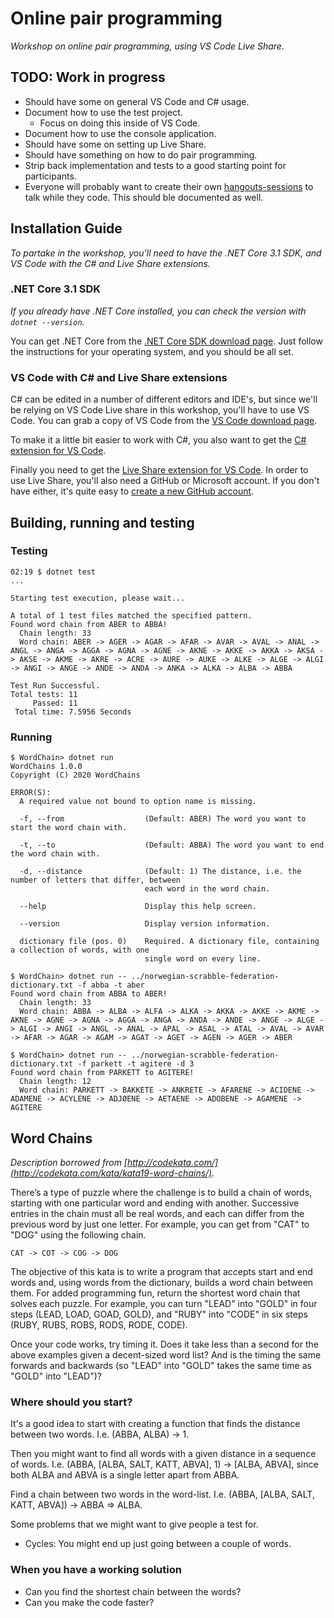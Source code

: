 Online pair programming
=======================
_Workshop on online pair programming, using VS Code Live Share._

TODO: Work in progress
----------------------
* Should have some on general VS Code and C# usage.
* Document how to use the test project.
    - Focus on doing this inside of VS Code.
* Document how to use the console application.
* Should have some on setting up Live Share.
* Should have something on how to do pair programming.
* Strip back implementation and tests to a good starting point for participants.
* Everyone will probably want to create their own [hangouts-sessions](https://meet.google.com/) to talk while they code. This should ble documented as well.

Installation Guide
------------------
_To partake in the workshop, you'll need to have the .NET Core 3.1 SDK, and VS Code with the C# and Live Share extensions._

### .NET Core 3.1 SDK
_If you already have .NET Core installed, you can check the version with `dotnet --version`._

You can get .NET Core from the [.NET Core SDK download page](https://www.microsoft.com/net/download). Just follow the instructions for your operating system, and you should be all set.

### VS Code with C# and Live Share extensions
C# can be edited in a number of different editors and IDE's, but since we'll be relying on VS Code Live share in this workshop, you'll have to use VS Code. You can grab a copy of VS Code from the [VS Code download page](https://code.visualstudio.com/).

To make it a little bit easier to work with C#, you also want to get the [C# extension for VS Code](https://marketplace.visualstudio.com/items?itemName=ms-dotnettools.csharp).

Finally you need to get the [Live Share extension for VS Code](https://marketplace.visualstudio.com/items?itemName=MS-vsliveshare.vsliveshare). In order to use Live Share, you'll also need a GitHub or Microsoft account. If you don't have either, it's quite easy to [create a new GitHub account](https://github.com/join).

Building, running and testing
-----------------------------

### Testing

```shell
02:19 $ dotnet test
...

Starting test execution, please wait...

A total of 1 test files matched the specified pattern.
Found word chain from ABER to ABBA!
  Chain length: 33
  Word chain: ABER -> AGER -> AGAR -> AFAR -> AVAR -> AVAL -> ANAL -> ANGL -> ANGA -> AGGA -> AGNA -> AGNE -> AKNE -> AKKE -> AKKA -> AKSA -> AKSE -> AKME -> AKRE -> ACRE -> AURE -> AUKE -> ALKE -> ALGE -> ALGI -> ANGI -> ANGE -> ANDE -> ANDA -> ANKA -> ALKA -> ALBA -> ABBA

Test Run Successful.
Total tests: 11
     Passed: 11
 Total time: 7.5956 Seconds
```

### Running

```shell
$ WordChain> dotnet run
WordChains 1.0.0
Copyright (C) 2020 WordChains

ERROR(S):
  A required value not bound to option name is missing.

  -f, --from                  (Default: ABER) The word you want to start the word chain with.

  -t, --to                    (Default: ABBA) The word you want to end the word chain with.

  -d, --distance              (Default: 1) The distance, i.e. the number of letters that differ, between
                              each word in the word chain.

  --help                      Display this help screen.

  --version                   Display version information.

  dictionary file (pos. 0)    Required. A dictionary file, containing a collection of words, with one
                              single word on every line.
```

```shell
$ WordChain> dotnet run -- ../norwegian-scrabble-federation-dictionary.txt -f abba -t aber
Found word chain from ABBA to ABER!
  Chain length: 33
  Word chain: ABBA -> ALBA -> ALFA -> ALKA -> AKKA -> AKKE -> AKME -> AKNE -> AGNE -> AGNA -> AGGA -> ANGA -> ANDA -> ANDE -> ANGE -> ALGE -> ALGI -> ANGI -> ANGL -> ANAL -> APAL -> ASAL -> ATAL -> AVAL -> AVAR -> AFAR -> AGAR -> AGAM -> AGAT -> AGET -> AGEN -> AGER -> ABER
```

```shell
$ WordChain> dotnet run -- ../norwegian-scrabble-federation-dictionary.txt -f parkett -t agitere -d 3
Found word chain from PARKETT to AGITERE!
  Chain length: 12
  Word chain: PARKETT -> BAKKETE -> ANKRETE -> AFARENE -> ACIDENE -> ADAMENE -> ACYLENE -> ADJØENE -> AETAENE -> ADOBENE -> AGAMENE -> AGITERE
```

Word Chains
-----------
_Description borrowed from [http://codekata.com/](http://codekata.com/kata/kata19-word-chains/)._

There’s a type of puzzle where the challenge is to build a chain of words, starting with one particular word and ending with another. Successive entries in the chain must all be real words, and each can differ from the previous word by just one letter. For example, you can get from "CAT" to "DOG" using the following chain.

```
CAT -> COT -> COG -> DOG
```

The objective of this kata is to write a program that accepts start and end words and, using words from the dictionary, builds a word chain between them. For added programming fun, return the shortest word chain that solves each puzzle. For example, you can turn "LEAD" into "GOLD" in four steps (LEAD, LOAD, GOAD, GOLD), and "RUBY" into "CODE" in six steps (RUBY, RUBS, ROBS, RODS, RODE, CODE).

Once your code works, try timing it. Does it take less than a second for the above examples given a decent-sized word list? And is the timing the same forwards and backwards (so "LEAD" into "GOLD" takes the same time as "GOLD" into "LEAD")?

### Where should you start?
It's a good idea to start with creating a function that finds the distance between two words. I.e. (ABBA, ALBA) -> 1.

Then you might want to find all words with a given distance in a sequence of words. I.e. (ABBA, [ALBA, SALT, KATT, ABVA], 1) -> [ALBA, ABVA], since both ALBA and ABVA is a single letter apart from ABBA.

Find a chain between two words in the word-list. I.e. (ABBA, [ALBA, SALT, KATT, ABVA]) -> ABBA => ALBA.

Some problems that we might want to give people a test for.
* Cycles: You might end up just going between a couple of words.

### When you have a working solution
* Can you find the shortest chain between the words?
* Can you make the code faster?
